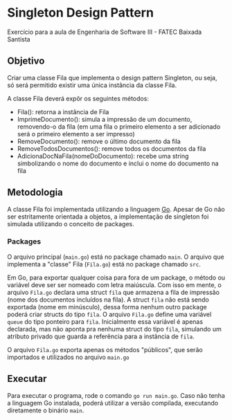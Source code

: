 # Singleton Design Pattern

Exercício para a aula de Engenharia de Software III - FATEC Baixada Santista

## Objetivo

Criar uma classe Fila que implementa o design pattern Singleton, ou seja, só será permitido existir uma única instância da classe Fila.

A classe Fila deverá expôr os seguintes métodos:

- Fila(): retorna a instância de Fila
- ImprimeDocumento(): simula a impressão de um documento, removendo-o da fila (em uma fila o primeiro elemento a ser adicionado será o primeiro elemento a ser impresso)
- RemoveDocumento(): remove o último documento da fila
- RemoveTodosDocumentos(): remove todos os documentos da fila
- AdicionaDocNaFila(nomeDoDocumento): recebe uma string simbolizando o nome do documento e inclui o nome do documento na fila

## Metodologia

A classe Fila foi implementada utilizando a linguagem [Go](https://go.dev/).
Apesar de Go não ser estritamente orientada a objetos, a implementação de singleton foi simulada utilizando o conceito de packages.

### Packages

O arquivo principal (`main.go`) está no package chamado `main`.
O arquivo que implementa a "classe" Fila (`Fila.go`) está no package chamado `src`.

Em Go, para exportar qualquer coisa para fora de um package, o método ou variável deve ser ser nomeado com letra maiúscula.
Com isso em mente, o arquivo `Fila.go` declara uma struct `fila` que armazena a fila de impressão (nome dos documentos incluídos na fila).
A struct `fila` não está sendo exportada (nome em minúsculo), dessa forma nenhum outro package poderá criar structs do tipo `fila`.
O arquivo `Fila.go` define uma variável `queue` do tipo ponteiro para `fila`. Inicialmente essa variável é apenas declarada, mas não aponta pra nenhuma struct do tipo `fila`, simulando um atributo privado que guarda a referência para a instância de `fila`.

O arquivo `Fila.go` exporta apenas os métodos "públicos", que serão importados e utilizados no arquivo `main.go`

## Executar

Para executar o programa, rode o comando `go run main.go`.
Caso não tenha a linguagem Go instalada, poderá utilizar a versão compilada, executando diretamente o binário `main`.
